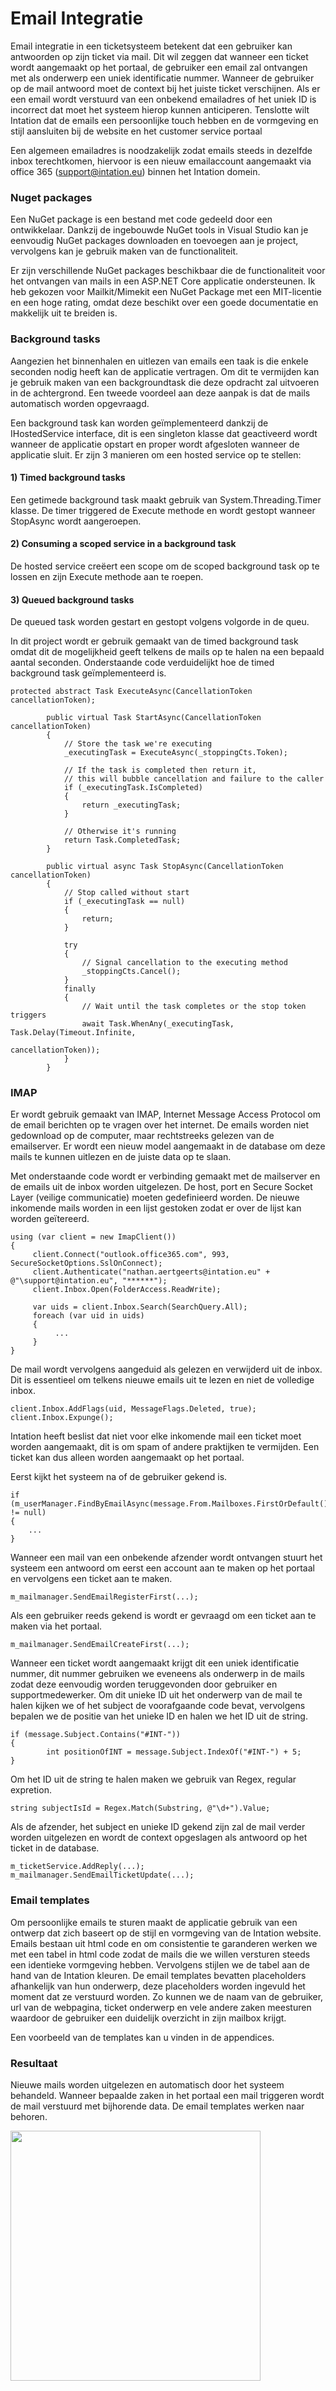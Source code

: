 # Email Integratie
Email integratie in een ticketsysteem betekent dat een gebruiker kan antwoorden op zijn ticket via mail. Dit wil zeggen dat wanneer een ticket wordt aangemaakt op het portaal, de gebruiker een email zal ontvangen met als onderwerp een uniek identificatie nummer. Wanneer de gebruiker op de mail antwoord moet de context bij het juiste ticket verschijnen.
Als er een email wordt verstuurd van een onbekend emailadres of het uniek ID is incorrect dat moet het systeem hierop kunnen anticiperen. Tenslotte wilt Intation dat de emails een persoonlijke touch hebben en de vormgeving en stijl aansluiten bij de website en het customer service portaal

Een algemeen emailadres is noodzakelijk zodat emails steeds in dezelfde inbox terechtkomen, hiervoor is een nieuw emailaccount aangemaakt via office 365 (support@intation.eu) binnen het Intation domein.

### Nuget packages
Een NuGet package is een bestand met code gedeeld door een ontwikkelaar. Dankzij de ingebouwde NuGet tools in Visual Studio kan je eenvoudig NuGet packages downloaden en toevoegen aan je project, vervolgens kan je gebruik maken van de functionaliteit. 

Er zijn verschillende NuGet packages beschikbaar die de functionaliteit voor het ontvangen van mails in een ASP.NET Core applicatie ondersteunen. Ik heb gekozen voor Mailkit/Mimekit een NuGet Package met een MIT-licentie en een hoge rating, omdat deze beschikt over een goede documentatie en makkelijk uit te breiden is. 

### Background tasks
Aangezien het binnenhalen en uitlezen van emails een taak is die enkele seconden nodig heeft kan de applicatie vertragen. Om dit te vermijden kan je gebruik maken van een backgroundtask die deze opdracht zal uitvoeren in de achtergrond. Een tweede voordeel aan deze aanpak is dat de mails automatisch worden opgevraagd.

Een background task kan worden geïmplementeerd dankzij de IHostedService interface, dit is een singleton klasse dat geactiveerd wordt wanneer de applicatie opstart en proper wordt afgesloten wanneer de applicatie sluit. Er zijn 3 manieren om een hosted service op te stellen:
#### 1) Timed background tasks

Een getimede background task maakt gebruik van System.Threading.Timer klasse. De timer triggered de Execute methode en wordt gestopt wanneer StopAsync wordt aangeroepen.

#### 2) Consuming a scoped service in a background task

De hosted service creëert een scope om de scoped background task op te lossen en zijn Execute methode aan te roepen.

#### 3) Queued background tasks

De queued task worden gestart en gestopt volgens volgorde in de queu.

In dit project wordt er gebruik gemaakt van de timed background task omdat dit de mogelijkheid geeft telkens de mails op te halen na een bepaald aantal seconden. Onderstaande code verduidelijkt hoe de timed background task geïmplementeerd is.
```
protected abstract Task ExecuteAsync(CancellationToken cancellationToken);

        public virtual Task StartAsync(CancellationToken cancellationToken)
        {
            // Store the task we're executing
            _executingTask = ExecuteAsync(_stoppingCts.Token);

            // If the task is completed then return it,
            // this will bubble cancellation and failure to the caller
            if (_executingTask.IsCompleted)
            {
                return _executingTask;
            }

            // Otherwise it's running
            return Task.CompletedTask;
        }

        public virtual async Task StopAsync(CancellationToken cancellationToken)
        {
            // Stop called without start
            if (_executingTask == null)
            {
                return;
            }

            try
            {
                // Signal cancellation to the executing method
                _stoppingCts.Cancel();
            }
            finally
            {
                // Wait until the task completes or the stop token triggers
                await Task.WhenAny(_executingTask, Task.Delay(Timeout.Infinite,
                                                              cancellationToken));
            }
        }
```
### IMAP
Er wordt gebruik gemaakt van IMAP, Internet Message Access Protocol om de email berichten op te vragen over het internet. De emails worden niet gedownload op de computer, maar rechtstreeks gelezen van de emailserver. Er wordt een nieuw model aangemaakt in de database om deze mails te kunnen uitlezen en de juiste data op te slaan.

Met onderstaande code wordt er verbinding gemaakt met de mailserver en de emails uit de inbox worden uitgelezen. De host, port en Secure Socket Layer (veilige communicatie) moeten gedefinieerd worden. De nieuwe inkomende mails worden in een lijst gestoken zodat er over de lijst kan worden geïtereerd.
```
using (var client = new ImapClient())
{
     client.Connect("outlook.office365.com", 993, SecureSocketOptions.SslOnConnect);
     client.Authenticate("nathan.aertgeerts@intation.eu" + @"\support@intation.eu", "******");
     client.Inbox.Open(FolderAccess.ReadWrite);

     var uids = client.Inbox.Search(SearchQuery.All);
     foreach (var uid in uids)
     {
          ...
     }
}
```
De mail wordt vervolgens aangeduid als gelezen en verwijderd uit de inbox. Dit is essentieel om telkens nieuwe emails uit te lezen en niet de volledige inbox.

```
client.Inbox.AddFlags(uid, MessageFlags.Deleted, true);
client.Inbox.Expunge();
```
Intation heeft beslist dat niet voor elke inkomende mail een ticket moet worden aangemaakt, dit is om spam of andere praktijken te vermijden. Een ticket kan dus alleen worden aangemaakt op het portaal. 

Eerst kijkt het systeem na of de gebruiker gekend is.
```
if (m_userManager.FindByEmailAsync(message.From.Mailboxes.FirstOrDefault().Address) != null)
{
    ...
}
```
Wanneer een mail van een onbekende afzender wordt ontvangen stuurt het systeem een antwoord om eerst een account aan te maken op het portaal en vervolgens een ticket aan te maken. 
```
m_mailmanager.SendEmailRegisterFirst(...);
```
Als een gebruiker reeds gekend is wordt er gevraagd om een ticket aan te maken via het portaal. 
```
m_mailmanager.SendEmailCreateFirst(...);
```
Wanneer een ticket wordt aangemaakt krijgt dit een uniek identificatie nummer, dit nummer gebruiken we eveneens als onderwerp in de mails zodat deze eenvoudig worden teruggevonden door gebruiker en supportmedewerker. Om dit unieke ID uit het onderwerp van de mail te halen kijken we of het subject de voorafgaande code bevat, vervolgens bepalen we de positie van het unieke ID en halen we het ID uit de string.
```
if (message.Subject.Contains("#INT-"))
{
        int positionOfINT = message.Subject.IndexOf("#INT-") + 5;
}
```
Om het ID uit de string te halen maken we gebruik van Regex, regular expretion.
```
string subjectIsId = Regex.Match(Substring, @"\d+").Value;
```
Als de afzender, het subject en unieke ID gekend zijn zal de mail verder worden uitgelezen en wordt de context opgeslagen als antwoord op het ticket in de database. 
```
m_ticketService.AddReply(...);
m_mailmanager.SendEmailTicketUpdate(...);
```

### Email templates
Om persoonlijke emails te sturen maakt de applicatie gebruik van een ontwerp dat zich baseert op de stijl en vormgeving van de Intation website. Emails bestaan uit html code en om consistentie te garanderen werken we met een tabel in html code zodat de mails die we willen versturen steeds een identieke vormgeving hebben. Vervolgens stijlen we de tabel aan de hand van de Intation kleuren. De email templates bevatten placeholders afhankelijk van hun onderwerp, deze placeholders worden ingevuld het moment dat ze verstuurd worden. Zo kunnen we de naam van de gebruiker, url van de webpagina, ticket onderwerp en vele andere zaken meesturen waardoor de gebruiker een duidelijk overzicht in zijn mailbox krijgt.

Een voorbeeld van de templates kan u vinden in de appendices.

### Resultaat

Nieuwe mails worden uitgelezen en automatisch door het systeem behandeld. Wanneer bepaalde zaken in het portaal een mail triggeren wordt de mail verstuurd met bijhorende data. De email templates werken naar behoren.

<img src="/Images/portal/email.png" height="400"/>
